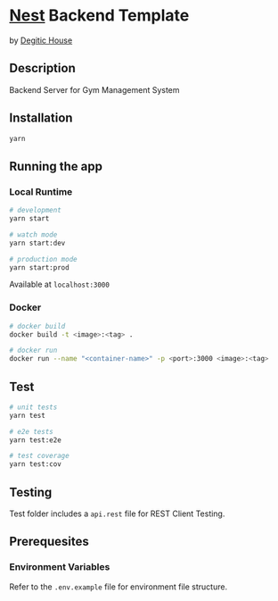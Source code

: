 # [Nest](https://github.com/nestjs/nest) Backend Template

by [Degitic House](https://degitichouse.com)

## Description

Backend Server for Gym Management System

## Installation

```bash
yarn
```

## Running the app

### Local Runtime

```bash
# development
yarn start

# watch mode
yarn start:dev

# production mode
yarn start:prod
```

Available at `localhost:3000`

### Docker

```bash
# docker build
docker build -t <image>:<tag> .

# docker run
docker run --name "<container-name>" -p <port>:3000 <image>:<tag>
```

## Test

```bash
# unit tests
yarn test

# e2e tests
yarn test:e2e

# test coverage
yarn test:cov
```

## Testing

Test folder includes a `api.rest` file for REST Client Testing.

## Prerequesites

### Environment Variables

Refer to the `.env.example` file for environment file structure.
